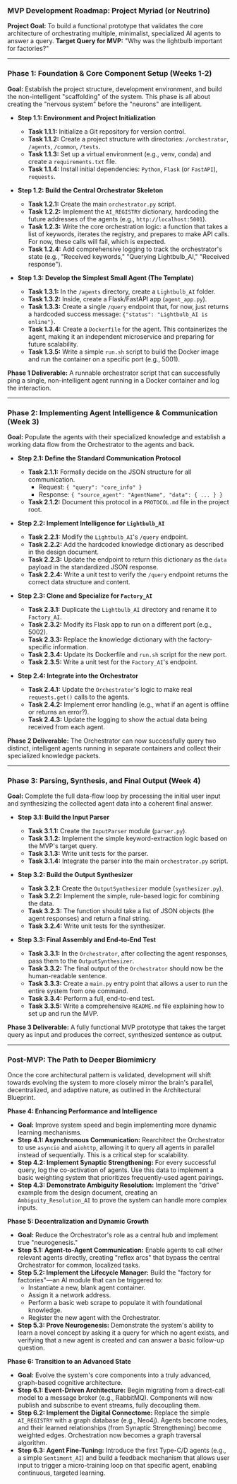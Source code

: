 ### **MVP Development Roadmap: Project Myriad (or Neutrino)**

**Project Goal:** To build a functional prototype that validates the core architecture of orchestrating multiple, minimalist, specialized AI agents to answer a query.
**Target Query for MVP:** "Why was the lightbulb important for factories?"

---

### **Phase 1: Foundation & Core Component Setup (Weeks 1-2)**

**Goal:** Establish the project structure, development environment, and build the non-intelligent "scaffolding" of the system. This phase is all about creating the "nervous system" before the "neurons" are intelligent.

*   **Step 1.1: Environment and Project Initialization**
    *   **Task 1.1.1:** Initialize a Git repository for version control.
    *   **Task 1.1.2:** Create a project structure with directories: `/orchestrator`, `/agents`, `/common`, `/tests`.
    *   **Task 1.1.3:** Set up a virtual environment (e.g., venv, conda) and create a `requirements.txt` file.
    *   **Task 1.1.4:** Install initial dependencies: `Python`, `Flask` (or `FastAPI`), `requests`.

*   **Step 1.2: Build the Central Orchestrator Skeleton**
    *   **Task 1.2.1:** Create the main `orchestrator.py` script.
    *   **Task 1.2.2:** Implement the `AI_REGISTRY` dictionary, hardcoding the future addresses of the agents (e.g., `http://localhost:5001`).
    *   **Task 1.2.3:** Write the core orchestration logic: a function that takes a list of keywords, iterates the registry, and prepares to make API calls. For now, these calls will fail, which is expected.
    *   **Task 1.2.4:** Add comprehensive logging to track the orchestrator's state (e.g., "Received keywords," "Querying Lightbulb_AI," "Received response").

*   **Step 1.3: Develop the Simplest Small Agent (The Template)**
    *   **Task 1.3.1:** In the `/agents` directory, create a `Lightbulb_AI` folder.
    *   **Task 1.3.2:** Inside, create a Flask/FastAPI app (`agent_app.py`).
    *   **Task 1.3.3:** Create a single `/query` endpoint that, for now, just returns a hardcoded success message: `{"status": "Lightbulb_AI is online"}`.
    *   **Task 1.3.4:** Create a `Dockerfile` for the agent. This containerizes the agent, making it an independent microservice and preparing for future scalability.
    *   **Task 1.3.5:** Write a simple `run.sh` script to build the Docker image and run the container on a specific port (e.g., 5001).

**Phase 1 Deliverable:** A runnable orchestrator script that can successfully ping a single, non-intelligent agent running in a Docker container and log the interaction.

---

### **Phase 2: Implementing Agent Intelligence & Communication (Week 3)**

**Goal:** Populate the agents with their specialized knowledge and establish a working data flow from the Orchestrator to the agents and back.

*   **Step 2.1: Define the Standard Communication Protocol**
    *   **Task 2.1.1:** Formally decide on the JSON structure for all communication.
        *   Request: `{ "query": "core_info" }`
        *   Response: `{ "source_agent": "AgentName", "data": { ... } }`
    *   **Task 2.1.2:** Document this protocol in a `PROTOCOL.md` file in the project root.

*   **Step 2.2: Implement Intelligence for `Lightbulb_AI`**
    *   **Task 2.2.1:** Modify the `Lightbulb_AI`'s `/query` endpoint.
    *   **Task 2.2.2:** Add the hardcoded knowledge dictionary as described in the design document.
    *   **Task 2.2.3:** Update the endpoint to return this dictionary as the `data` payload in the standardized JSON response.
    *   **Task 2.2.4:** Write a unit test to verify the `/query` endpoint returns the correct data structure and content.

*   **Step 2.3: Clone and Specialize for `Factory_AI`**
    *   **Task 2.3.1:** Duplicate the `Lightbulb_AI` directory and rename it to `Factory_AI`.
    *   **Task 2.3.2:** Modify its Flask app to run on a different port (e.g., 5002).
    *   **Task 2.3.3:** Replace the knowledge dictionary with the factory-specific information.
    *   **Task 2.3.4:** Update its Dockerfile and `run.sh` script for the new port.
    *   **Task 2.3.5:** Write a unit test for the `Factory_AI`'s endpoint.

*   **Step 2.4: Integrate into the Orchestrator**
    *   **Task 2.4.1:** Update the `Orchestrator`'s logic to make real `requests.get()` calls to the agents.
    *   **Task 2.4.2:** Implement error handling (e.g., what if an agent is offline or returns an error?).
    *   **Task 2.4.3:** Update the logging to show the actual data being received from each agent.

**Phase 2 Deliverable:** The Orchestrator can now successfully query two distinct, intelligent agents running in separate containers and collect their specialized knowledge packets.

---

### **Phase 3: Parsing, Synthesis, and Final Output (Week 4)**

**Goal:** Complete the full data-flow loop by processing the initial user input and synthesizing the collected agent data into a coherent final answer.

*   **Step 3.1: Build the Input Parser**
    *   **Task 3.1.1:** Create the `InputParser` module (`parser.py`).
    *   **Task 3.1.2:** Implement the simple keyword-extraction logic based on the MVP's target query.
    *   **Task 3.1.3:** Write unit tests for the parser.
    *   **Task 3.1.4:** Integrate the parser into the main `orchestrator.py` script.

*   **Step 3.2: Build the Output Synthesizer**
    *   **Task 3.2.1:** Create the `OutputSynthesizer` module (`synthesizer.py`).
    *   **Task 3.2.2:** Implement the simple, rule-based logic for combining the data.
    *   **Task 3.2.3:** The function should take a list of JSON objects (the agent responses) and return a final string.
    *   **Task 3.2.4:** Write unit tests for the synthesizer.

*   **Step 3.3: Final Assembly and End-to-End Test**
    *   **Task 3.3.1:** In the `Orchestrator`, after collecting the agent responses, pass them to the `OutputSynthesizer`.
    *   **Task 3.3.2:** The final output of the `Orchestrator` should now be the human-readable sentence.
    *   **Task 3.3.3:** Create a `main.py` entry point that allows a user to run the entire system from one command.
    *   **Task 3.3.4:** Perform a full, end-to-end test.
    *   **Task 3.3.5:** Write a comprehensive `README.md` file explaining how to set up and run the MVP.

**Phase 3 Deliverable:** A fully functional MVP prototype that takes the target query as input and produces the correct, synthesized sentence as output.

---

### **Post-MVP: The Path to Deeper Biomimicry**

Once the core architectural pattern is validated, development will shift towards evolving the system to more closely mirror the brain's parallel, decentralized, and adaptive nature, as outlined in the Architectural Blueprint.

**Phase 4: Enhancing Performance and Intelligence**
*   **Goal:** Improve system speed and begin implementing more dynamic learning mechanisms.
*   **Step 4.1: Asynchronous Communication:** Rearchitect the Orchestrator to use `asyncio` and `aiohttp`, allowing it to query all agents in parallel instead of sequentially. This is a critical step for scalability.
*   **Step 4.2: Implement Synaptic Strengthening:** For every successful query, log the co-activation of agents. Use this data to implement a basic weighting system that prioritizes frequently-used agent pairings.
*   **Step 4.3: Demonstrate Ambiguity Resolution:** Implement the "drive" example from the design document, creating an `Ambiguity_Resolution_AI` to prove the system can handle more complex inputs.

**Phase 5: Decentralization and Dynamic Growth**
*   **Goal:** Reduce the Orchestrator's role as a central hub and implement true "neurogenesis."
*   **Step 5.1: Agent-to-Agent Communication:** Enable agents to call other relevant agents directly, creating "reflex arcs" that bypass the central Orchestrator for common, localized tasks.
*   **Step 5.2: Implement the Lifecycle Manager:** Build the "factory for factories"—an AI module that can be triggered to:
    *   Instantiate a new, blank agent container.
    *   Assign it a network address.
    *   Perform a basic web scrape to populate it with foundational knowledge.
    *   Register the new agent with the Orchestrator.
*   **Step 5.3: Prove Neurogenesis:** Demonstrate the system's ability to learn a novel concept by asking it a query for which no agent exists, and verifying that a new agent is created and can answer a basic follow-up question.

**Phase 6: Transition to an Advanced State**
*   **Goal:** Evolve the system's core components into a truly advanced, graph-based cognitive architecture.
*   **Step 6.1: Event-Driven Architecture:** Begin migrating from a direct-call model to a message broker (e.g., RabbitMQ). Components will now publish and subscribe to event streams, fully decoupling them.
*   **Step 6.2: Implement the Digital Connectome:** Replace the simple `AI_REGISTRY` with a graph database (e.g., Neo4j). Agents become nodes, and their learned relationships (from Synaptic Strengthening) become weighted edges. Orchestration now becomes a graph traversal algorithm.
*   **Step 6.3: Agent Fine-Tuning:** Introduce the first Type-C/D agents (e.g., a simple `Sentiment_AI`) and build a feedback mechanism that allows user input to trigger a micro-training loop on that specific agent, enabling continuous, targeted learning.